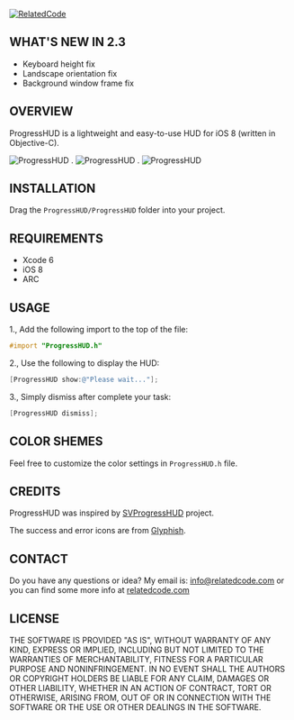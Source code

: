 [![RelatedCode](http://relatedcode.com/github/header8.png)](http://relatedcode.com/premium)

## WHAT'S NEW IN 2.3

- Keyboard height fix
- Landscape orientation fix
- Background window frame fix

## OVERVIEW

ProgressHUD is a lightweight and easy-to-use HUD for iOS 8 (written in Objective-C).

![ProgressHUD](http://relatedcode.com/github/progresshud811.png)
.
![ProgressHUD](http://relatedcode.com/github/progresshud812.png)
.
![ProgressHUD](http://relatedcode.com/github/progresshud813.png)

## INSTALLATION

Drag the `ProgressHUD/ProgressHUD` folder into your project.

## REQUIREMENTS

- Xcode 6
- iOS 8
- ARC

## USAGE

1., Add the following import to the top of the file:

```objective-c
#import "ProgressHUD.h"
```

2., Use the following to display the HUD:

```objective-c
[ProgressHUD show:@"Please wait..."];
```

3., Simply dismiss after complete your task:

```objective-c
[ProgressHUD dismiss];
```

## COLOR SHEMES

Feel free to customize the color settings in `ProgressHUD.h` file.

## CREDITS

ProgressHUD was inspired by [SVProgressHUD](https://github.com/samvermette/SVProgressHUD) project.

The success and error icons are from [Glyphish](http://glyphish.com).

## CONTACT

Do you have any questions or idea? My email is: info@relatedcode.com or you can find some more info at [relatedcode.com](http://relatedcode.com)

## LICENSE

THE SOFTWARE IS PROVIDED "AS IS", WITHOUT WARRANTY OF ANY KIND, EXPRESS OR
IMPLIED, INCLUDING BUT NOT LIMITED TO THE WARRANTIES OF MERCHANTABILITY,
FITNESS FOR A PARTICULAR PURPOSE AND NONINFRINGEMENT. IN NO EVENT SHALL THE
AUTHORS OR COPYRIGHT HOLDERS BE LIABLE FOR ANY CLAIM, DAMAGES OR OTHER
LIABILITY, WHETHER IN AN ACTION OF CONTRACT, TORT OR OTHERWISE, ARISING FROM,
OUT OF OR IN CONNECTION WITH THE SOFTWARE OR THE USE OR OTHER DEALINGS IN
THE SOFTWARE.

